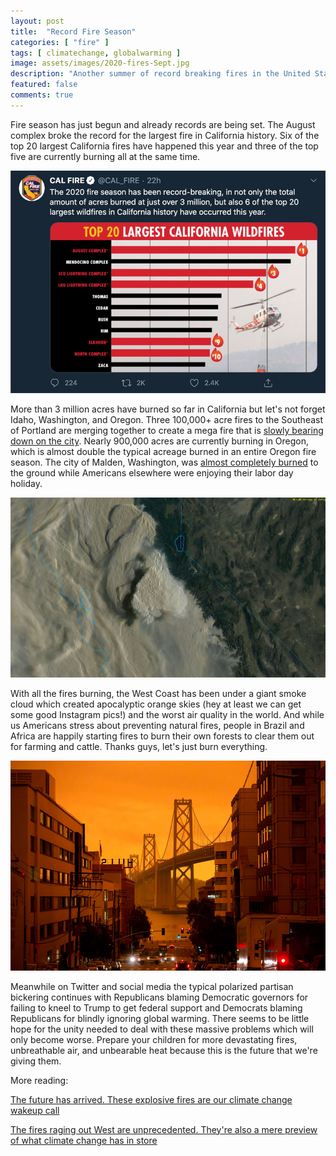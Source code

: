 ```yaml
---
layout: post
title:  "Record Fire Season"
categories: [ "fire" ]
tags: [ climatechange, globalwarming ]
image: assets/images/2020-fires-Sept.jpg
description: "Another summer of record breaking fires in the United States."
featured: false
comments: true
---
```


Fire season has just begun and already records are being set. The August complex broke the record for the largest fire in California history. Six of the top 20 largest California fires have happened this year and three of the top five are currently burning all at the same time. 

[![Top 20 fires](/assets/images/calfire-top-fires.jpg)](https://twitter.com/CAL_FIRE/status/1304123896103280645)

More than 3 million acres have burned so far in California but let's not forget Idaho, Washington, and Oregon. Three 100,000+ acre fires to the Southeast of Portland are merging together to create a mega fire that is [slowly bearing down on the city](https://www.nytimes.com/2020/09/11/us/wildfires-live-updates.html). Nearly 900,000 acres are currently burning in Oregon, which is almost double the typical acreage burned in an entire Oregon fire season. The city of Malden, Washington, was [almost completely burned](https://www.nbcnews.com/news/us-news/everything-around-me-gone-washington-state-resident-recalls-saving-home-n1239728) to the ground while Americans elsewhere were enjoying their labor day holiday.

![California smoke cloud](/assets/images/ca-smoke.jpg)

With all the fires burning, the West Coast has been under a giant smoke cloud which created apocalyptic orange skies (hey at least we can get some good Instagram pics!) and the worst air quality in the world. And while us Americans stress about preventing natural fires, people in Brazil and Africa are happily starting fires to burn their own forests to clear them out for farming and cattle. Thanks guys, let's just burn everything.

![Orange sky](/assets/images/orange-sky.jpg)

Meanwhile on Twitter and social media the typical polarized partisan bickering continues with Republicans blaming Democratic governors for failing to kneel to Trump to get federal support and Democrats blaming Republicans for blindly ignoring global warming. There seems to be little hope for the unity needed to deal with these massive problems which will only become worse. Prepare your children for more devastating fires, unbreathable air, and unbearable heat because this is the future that we're giving them. 

More reading: 

[The future has arrived. These explosive fires are our climate change wakeup call](https://www.theguardian.com/environment/2020/sep/11/the-future-has-arrived-these-explosive-fires-are-our-climate-change-wakeup-call)

[The fires raging out West are unprecedented. They're also a mere preview of what climate change has in store](https://www.cnn.com/2020/09/11/weather/western-wildfires-climate-change-future/index.html)